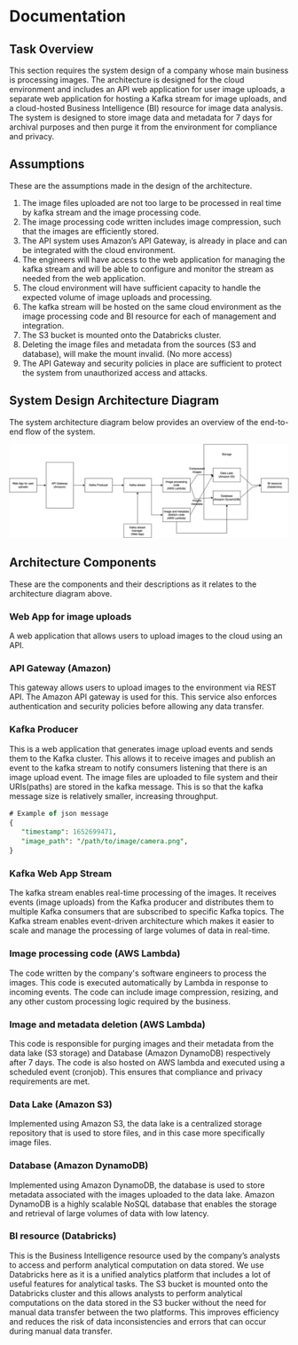 # Documentation

## Task Overview

This section requires the system design of a company whose main business is processing images. The architecture is designed for the cloud environment and includes an API web application for user image uploads, a separate web application for hosting a Kafka stream for image uploads, and a cloud-hosted Business Intelligence (BI) resource for image data analysis. The system is designed to store image data and metadata for 7 days for archival purposes and then purge it from the environment for compliance and privacy.

## Assumptions

These are the assumptions made in the design of the architecture.

1. The image files uploaded are not too large to be processed in real time by kafka stream and the image processing code.
2. The image processing code written includes image compression, such that the images are efficiently stored.
3. The API system uses Amazon’s API Gateway, is already in place and can be integrated with the cloud environment.
4. The engineers will have access to the web application for managing the kafka stream and will be able to configure and monitor the stream as needed from the web application.
5. The cloud environment will have sufficient capacity to handle the expected volume of image uploads and processing.
6. The kafka stream will be hosted on the same cloud environment as the image processing code and BI resource for each of management and integration.
7. The S3 bucket is mounted onto the Databricks cluster.
8. Deleting the image files and metadata from the sources (S3 and database), will make the mount invalid. (No more access)
9. The API Gateway and security policies in place are sufficient to protect the system from unauthorized access and attacks.

## System Design Architecture Diagram

The system architecture diagram below provides an overview of the end-to-end flow of the system.

![SD.jpg](SD.jpg)

## Architecture Components

These are the components and their descriptions as it relates to the architecture diagram above.

### Web App for image uploads

A web application that allows users to upload images to the cloud using an API.

### API Gateway (Amazon)

This gateway allows users to upload images to the environment via REST API. The Amazon API gateway is used for this. This service also enforces authentication and security policies before allowing any data transfer.

### Kafka Producer

This is a web application that generates image upload events and sends them to the Kafka cluster. This allows it to receive images and publish an event to the kafka stream to notify consumers listening that there is an image upload event. The image files are uploaded to file system and their URIs(paths) are stored in the kafka message. This is so that the kafka message size is relatively smaller, increasing throughput.

```sql
# Example of json message
{
   "timestamp": 1652699471,
   "image_path": "/path/to/image/camera.png",
}
```

### Kafka Web App Stream

The kafka stream enables real-time processing of the images. It receives events (image uploads) from the Kafka producer and distributes them to multiple Kafka consumers that are subscribed to specific Kafka topics. The Kafka stream enables event-driven architecture which makes it easier to scale and manage the processing of large volumes of data in real-time.

### Image processing code (AWS Lambda)

The code written by the company's software engineers to process the images. This code is executed automatically by Lambda in response to incoming events. The code can include image compression, resizing, and any other custom processing logic required by the business.

### Image and metadata deletion (AWS Lambda)

This code is responsible for purging images and their metadata from the data lake (S3 storage) and Database (Amazon DynamoDB) respectively after 7 days. The code is also hosted on AWS lambda and executed using a scheduled event (cronjob). This ensures that compliance and privacy requirements are met.

### Data Lake (Amazon S3)

Implemented using Amazon S3, the data lake is a centralized storage repository that is used to store files, and in this case more specifically image files.

### Database (Amazon DynamoDB)

Implemented using Amazon DynamoDB, the database is used to store metadata associated with the images uploaded to the data lake. Amazon DynamoDB is a highly scalable NoSQL database that enables the storage and retrieval of large volumes of data with low latency.

### BI resource (Databricks)

This is the Business Intelligence resource used by the company’s analysts to access and perform analytical computation on data stored. We use Databricks here as it is a unified analytics platform that includes a lot of useful features for analytical tasks. The S3 bucket is mounted onto the Databricks cluster and this allows analysts to perform analytical computations on the data stored in the S3 bucker without the need for manual data transfer between the two platforms. This improves efficiency and reduces the risk of data inconsistencies and errors that can occur during manual data transfer.
